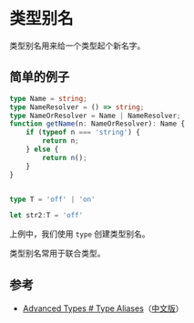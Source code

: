 # 类型别名

类型别名用来给一个类型起个新名字。

## 简单的例子

```ts
type Name = string;
type NameResolver = () => string;
type NameOrResolver = Name | NameResolver;
function getName(n: NameOrResolver): Name {
    if (typeof n === 'string') {
        return n;
    } else {
        return n();
    }
}


type T = 'off' | 'on'

let str2:T = 'off'
```

上例中，我们使用 `type` 创建类型别名。

类型别名常用于联合类型。

## 参考

- [Advanced Types # Type Aliases](http://www.typescriptlang.org/docs/handbook/advanced-types.html#type-aliases)（[中文版](https://zhongsp.gitbooks.io/typescript-handbook/content/doc/handbook/Advanced%20Types.html#类型别名)）

